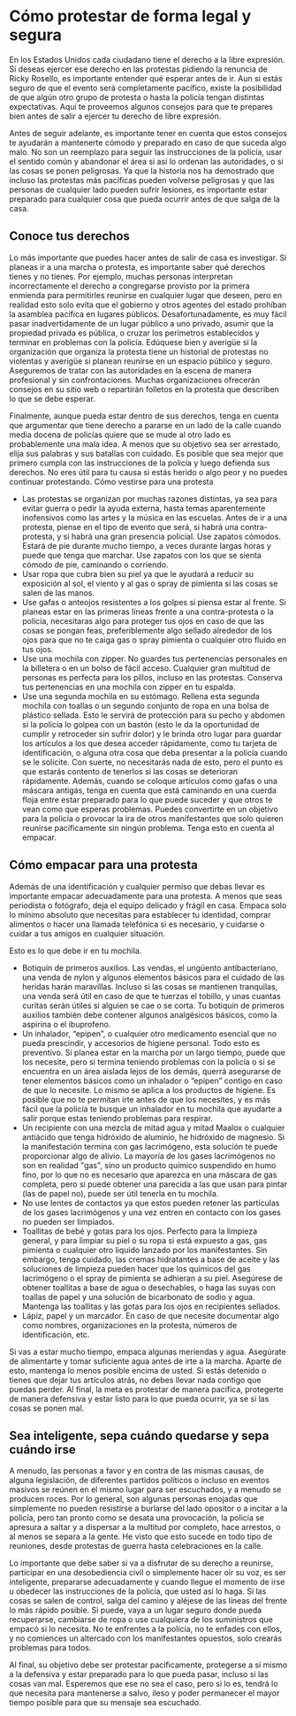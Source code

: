 # Cómo protestar de forma legal y segura 
En los Estados Unidos cada ciudadano tiene el derecho a la libre expresión. Si deseas ejercer ese derecho en las protestas pidiendo la renuncia de Ricky Rosello, es importante entender qué esperar antes de ir. Aun si estás seguro de que el evento será completamente pacífico, existe la posibilidad de que algún otro grupo de protesta o hasta la policía tengan distintas expectativas. Aquí te proveemos algunos consejos para que te prepares bien antes de salir a ejercer tu derecho de libre expresión.

Antes de seguir adelante, es importante tener en cuenta que estos consejos te ayudarán a mantenerte cómodo y preparado en caso de que suceda algo malo. No son un reemplazo para seguir las instrucciones de la policía, usar el sentido común y abandonar el área si así lo ordenan las autoridades, o si las cosas se ponen peligrosas. Ya que la historia nos ha demostrado que incluso las protestas más pacíficas pueden volverse peligrosas y que las personas de cualquier lado pueden sufrir lesiones, es importante estar preparado para cualquier cosa que pueda ocurrir antes de que salga de la casa.

## Conoce tus derechos
Lo más importante que puedes hacer antes de salir de casa es investigar. Si planeas ir a una marcha o protesta, es importante saber qué derechos tienes y no tienes. Por ejemplo, muchas personas interpretan incorrectamente el derecho a congregarse provisto por la primera enmienda para permitirles reunirse en cualquier lugar que deseen, pero en realidad esto solo evita que el gobierno y otros agentes del estado prohíban la asamblea pacífica en lugares públicos. Desafortunadamente, es muy fácil pasar inadvertidamente de un lugar público a uno privado, asumir que la propiedad privada es pública, o cruzar los perímetros establecidos y terminar en problemas con la policía.
Edúquese bien y averigüe si la organización que organiza la protesta tiene un historial de protestas no violentas y averigüe si planean reunirse en un espacio público y seguro. Aseguremos de tratar con las autoridades en la escena de manera profesional y sin confrontaciones. Muchas organizaciones ofrecerán consejos en su sitio web o repartirán folletos en la protesta que describen lo que se debe esperar.

Finalmente, aunque pueda estar dentro de sus derechos, tenga en cuenta que argumentar que tiene derecho a pararse en un lado de la calle cuando media docena de policías quiere que se mude al otro lado es probablemente una mala idea. A menos que su objetivo sea ser arrestado, elija sus palabras y sus batallas con cuidado. Es posible que sea mejor que primero cumpla con las instrucciones de la policía y luego defienda sus derechos. No eres útil para tu causa si estás herido o algo peor y no puedes continuar protestando.
Cómo vestirse para una protesta
- Las protestas se organizan por muchas razones distintas, ya sea para evitar guerra o pedir la ayuda externa, hasta temas aparentemente inofensivos como las artes y la música en las escuelas. Antes de ir a una protesta, piense en el tipo de evento que será, si habrá una contra-protesta, y si habrá una gran presencia policial. Use zapatos cómodos. Estará de pie durante mucho tiempo, a veces durante largas horas y puede que tenga que marchar. Use zapatos con los que se sienta cómodo de pie, caminando o corriendo.
- Usar ropa que cubra bien su piel ya que le ayudará a reducir su exposición al sol, el viento y al gas o spray de pimienta si las cosas se salen de las manos. 
- Use gafas o anteojos resistentes a los golpes si piensa estar al frente. Si planeas estar en las primeras líneas frente a una contra-protesta o la policía, necesitaras algo para proteger tus ojos en caso de que las cosas se pongan feas, preferiblemente algo sellado alrededor de los ojos para que no te caiga gas o spray pimienta o cualquier otro fluido en tus ojos.
- Use una mochila con zipper. No guardes tus pertenencias personales en la billetera o en un bolso de fácil acceso. Cualquier gran multitud de personas es perfecta para los pillos, incluso en las protestas. Conserva tus pertenencias en una mochila con zipper en tu espalda.
- Use una segunda mochila en su estómago. Rellena esta segunda mochila con toallas o un segundo conjunto de ropa en una bolsa de plástico sellada. Esto le servirá de protección para su pecho y abdomen si la policía lo golpea con un bastón (esto le da la oportunidad de cumplir y retroceder sin sufrir dolor) y le brinda otro lugar para guardar los artículos a los que desea acceder rápidamente, como tu tarjeta de identificación, o alguna otra cosa que deba presentar a la policía cuando se le solicite.
Con suerte, no necesitarás nada de esto, pero el punto es que estarás contento de tenerlos si las cosas se deterioran rápidamente. Además, cuando se coloque artículos como gafas o una máscara antigás, tenga en cuenta que está caminando en una cuerda floja entre estar preparado para lo que puede suceder y que otros te vean como que esperas problemas. Puedes convertirte en un objetivo para la policía o provocar la ira de otros manifestantes que solo quieren reunirse pacíficamente sin ningún problema. Tenga esto en cuenta al empacar.

## Cómo empacar para una protesta
Además de una identificación y cualquier permiso que debas llevar es importante empacar adecuadamente para una protesta. A menos que seas periodista o fotógrafo, deja el equipo delicado y frágil en casa. Empaca solo lo mínimo absoluto que necesitas para establecer tu identidad, comprar alimentos o hacer una llamada telefónica si es necesario, y cuidarse o cuidar a tus amigos en cualquier situación. 

Esto es lo que debe ir en tu mochila.
-	Botiquín de primeros auxilios. Las vendas, el ungüento antibacteriano, una venda de nylon y algunos elementos básicos para el cuidado de las heridas harán maravillas. Incluso si las cosas se mantienen tranquilas, una venda será útil en caso de que te tuerzas el tobillo, y unas cuantas curitas serán útiles si alguien se cae o se corta. Tu botiquín de primeros auxilios también debe contener algunos analgésicos básicos, como la aspirina o el ibuprofeno.
-	Un inhalador, “epipen”, o cualquier otro medicamento esencial que no pueda prescindir, y accesorios de higiene personal. Todo esto es preventivo. Si planea estar en la marcha por un largo tiempo, puede que los necesite, pero si termina teniendo problemas con la policía o si se encuentra en un área aislada lejos de los demás, querrá asegurarse de tener elementos básicos como un inhalador o “epipen” contigo en caso de que lo necesite. Lo mismo se aplica a los productos de higiene. Es posible que no te permitan irte antes de que los necesites, y es más fácil que la policía te busque un inhalador en tu mochila que ayudarte a salir porque estas teniendo problemas para respirar.
-	Un recipiente con una mezcla de mitad agua y mitad Maalox o cualquier antiácido que tenga hidróxido de aluminio, he hidróxido de magnesio. Si la manifestación termina con gas lacrimógeno, esta solución te puede proporcionar algo de alivio. La mayoría de los gases lacrimógenos no son en realidad "gas", sino un producto químico suspendido en humo fino, por lo que no es necesario que aparezca en una máscara de gas completa, pero si puede obtener una parecida a las que usan para pintar (las de papel no), puede ser útil tenerla en tu mochila. 
-	No use lentes de contactos ya que estos pueden retener las partículas de los gases lacrimógenos y una vez entren en contacto con los gases no pueden ser limpiados.
-	Toallitas de bebé y gotas para los ojos. Perfecto para la limpieza general, y para limpiar su piel o su ropa si está expuesto a gas, gas pimienta o cualquier otro liquido lanzado por los manifestantes. Sin embargo, tenga cuidado, las cremas hidratantes a base de aceite y las soluciones de limpieza pueden hacer que los químicos del gas lacrimógeno o el spray de pimienta se adhieran a su piel. Asegúrese de obtener toallitas a base de agua o desechables, o haga las suyas con toallas de papel y una solución de bicarbonato de sodio y agua. Mantenga las toallitas y las gotas para los ojos en recipientes sellados.
-	Lápiz, papel y un marcador. En caso de que necesite documentar algo como nombres, organizaciones en la protesta, números de identificación, etc.

Si vas a estar mucho tiempo, empaca algunas meriendas y agua. Asegúrate de alimentarte y tomar suficiente agua antes de irte a la marcha. Aparte de esto, mantenga lo menos posible encima de usted. Si estás detenido o tienes que dejar tus artículos atrás, no debes llevar nada contigo que puedas perder.
Al final, la meta es protestar de manera pacífica, protegerte de manera defensiva y estar listo para lo que pueda ocurrir, ya se si las cosas se ponen mal.

## Sea inteligente, sepa cuándo quedarse y sepa cuándo irse
A menudo, las personas a favor y en contra de las mismas causas, de alguna legislación, de diferentes partidos políticos o incluso en eventos masivos se reúnen en el mismo lugar para ser escuchados, y a menudo se producen roces. Por lo general, son algunas personas enojadas que simplemente no pueden resistirse a burlarse del lado opositor o a incitar a la policía, pero tan pronto como se desata una provocación, la policía se apresura a saltar y a dispersar a la multitud por completo, hace arrestos, o al menos se separa a la gente. He visto que esto sucede en todo tipo de reuniones, desde protestas de guerra hasta celebraciones en la calle.
 
Lo importante que debe saber si va a disfrutar de su derecho a reunirse, participar en una desobediencia civil o simplemente hacer oír su voz, es ser inteligente, prepararse adecuadamente y cuando llegue el momento de irse u obedecer las instrucciones de la policía, que usted así lo haga. Si las cosas se salen de control, salga del camino y aléjese de las líneas del frente lo más rápido posible. Si puede, vaya a un lugar seguro donde pueda recuperarse, cambiarse de ropa o use cualquiera de los suministros que empacó si lo necesita. No te enfrentes a la policía, no te enfades con ellos, y no comiences un altercado con los manifestantes opuestos, solo crearás problemas para todos.
 
Al final, su objetivo debe ser protestar pacíficamente, protegerse a sí mismo a la defensiva y estar preparado para lo que pueda pasar, incluso si las cosas van mal. Esperemos que ese no sea el caso, pero si lo es, tendrá lo que necesita para mantenerse a salvo, ileso y poder permanecer el mayor tiempo posible para que su mensaje sea escuchado.

